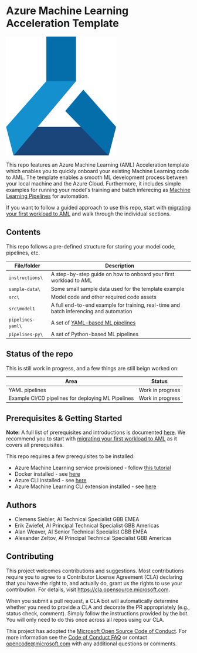 # Azure Machine Learning Acceleration Template

<!-- 
Guidelines on README format: https://review.docs.microsoft.com/help/onboard/admin/samples/concepts/readme-template?branch=master

Guidance on onboarding samples to docs.microsoft.com/samples: https://review.docs.microsoft.com/help/onboard/admin/samples/process/onboarding?branch=master

Taxonomies for products and languages: https://review.docs.microsoft.com/new-hope/information-architecture/metadata/taxonomies?branch=master
-->

<img src="instructions/media/aml_logo.png" width="300px" />


This repo features an Azure Machine Learning (AML) Acceleration template which enables you to quickly onboard your existing Machine Learning code to AML. The template enables a smooth ML development process between your local machine and the Azure Cloud. Furthermore, it includes simple examples for running your model's training and batch inferecing as [Machine Learning Pipelines](https://docs.microsoft.com/en-us/azure/machine-learning/concept-ml-pipelines) for automation.

If you want to follow a guided approach to use this repo, start with [migrating your first workload to AML](instructions/README.md) and walk through the individual sections.

## Contents

This repo follows a pre-defined structure for storing your model code, pipelines, etc.

| File/folder       | Description                                |
|-------------------|--------------------------------------------|
| `instructions\`   | A step-by-step guide on how to onboard your first workload to AML |
| `sample-data\`   | Some small sample data used for the template example |
| `src\`             | Model code and other required code assets |
| `src\model1`     | A full end-to-end example for training, real-time and batch inferencing and automation |
| `pipelines-yaml\`  | A set of [YAML-based ML pipelines](https://docs.microsoft.com/en-us/azure/machine-learning/reference-pipeline-yaml)      |
| `pipelines-py\`    | A set of Python-based ML pipelines             |

## Status of the repo

This is still work in progress, and a few things are still beign worked on:

| Area | Status |
|------|--------|
| YAML pipelines | Work in progress |
| Example CI/CD pipelines for deploying ML Pipelines | Work in progress |

## Prerequisites & Getting Started

**Note:** A full list of prerequisites and introductions is documented [here](instructions/00-prerequisites.md). We recommend you to start with [migrating your first workload to AML](instructions/README.md) as it covers all prerequisites.

This repo requires a few prerequisites to be installed:

* Azure Machine Learning service provisioned - follow [this tutorial](https://docs.microsoft.com/en-us/azure/machine-learning/how-to-manage-workspace#create-a-workspace)
* Docker installed - see [here](https://docs.docker.com/get-docker/)
* Azure CLI installed - see [here](https://docs.microsoft.com/en-us/cli/azure/install-azure-cli?view=azure-cli-latest)
* Azure Machine Learning CLI extension installed - see [here](https://docs.microsoft.com/en-us/azure/machine-learning/reference-azure-machine-learning-cli)

## Authors

* Clemens Siebler, AI Technical Specialist GBB EMEA
* Erik Zwiefel, AI Principal Technical Specialist GBB Americas
* Alan Weaver, AI Senior Technical Specialist GBB EMEA
* Alexander Zeltov, AI Principal Technical Specialist GBB Americas

## Contributing

This project welcomes contributions and suggestions.  Most contributions require you to agree to a
Contributor License Agreement (CLA) declaring that you have the right to, and actually do, grant us
the rights to use your contribution. For details, visit https://cla.opensource.microsoft.com.

When you submit a pull request, a CLA bot will automatically determine whether you need to provide
a CLA and decorate the PR appropriately (e.g., status check, comment). Simply follow the instructions
provided by the bot. You will only need to do this once across all repos using our CLA.

This project has adopted the [Microsoft Open Source Code of Conduct](https://opensource.microsoft.com/codeofconduct/).
For more information see the [Code of Conduct FAQ](https://opensource.microsoft.com/codeofconduct/faq/) or
contact [opencode@microsoft.com](mailto:opencode@microsoft.com) with any additional questions or comments.
